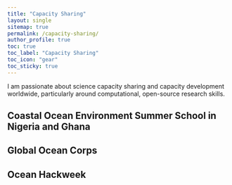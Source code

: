 ```yaml
---
title: "Capacity Sharing"
layout: single
sitemap: true
permalink: /capacity-sharing/
author_profile: true
toc: true
toc_label: "Capacity Sharing"
toc_icon: "gear"
toc_sticky: true
---
```


I am passionate about science capacity sharing and capacity development worldwide, particularly around computational, open-source research skills.

## Coastal Ocean Environment Summer School in Nigeria and Ghana

## Global Ocean Corps

## Ocean Hackweek
